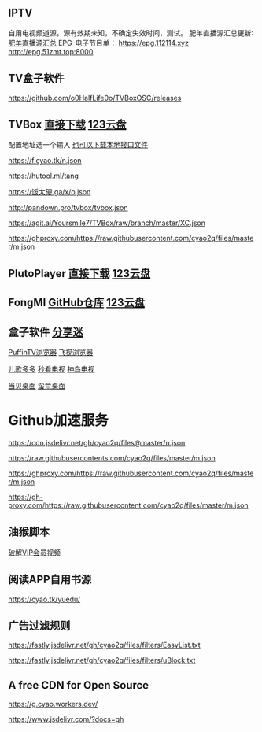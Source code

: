 ## IPTV

自用电视频道源，源有效期未知，不确定失效时间，测试。
肥羊直播源汇总更新∶[肥羊直播源汇总](https://youshandefeiyang.github.io)
EPG-电子节目单：
<https://epg.112114.xyz>
<http://epg.51zmt.top:8000>


## TV盒子软件

<https://github.com/o0HalfLife0o/TVBoxOSC/releases>

## TVBox [直接下载](http://g.cyao.ml/app/tvbox.apk) [123云盘](https://www.123pan.com/s/RLY9-sS3pH)

配置地址选一个输入 [也可以下载本地接口文件](https://g.cyao.ml/tvboxlc.zip)

<https://f.cyao.tk/n.json>

<https://hutool.ml/tang>

<https://饭太硬.ga/x/o.json>

<http://pandown.pro/tvbox/tvbox.json>

<https://agit.ai/Yoursmile7/TVBox/raw/branch/master/XC.json>

<https://ghproxy.com/https://raw.githubusercontent.com/cyao2q/files/master/m.json>

## PlutoPlayer [直接下载](http://g.cyao.ml/app/pluto.apk) [123云盘](https://www.123pan.com/s/RLY9-YZ3pH)

## FongMI [GitHub仓库](https://github.com/FongMi/TV) [123云盘](https://www.123pan.com/s/RLY9-F4hpH)

## 盒子软件 [分享迷](https://www.fenxm.com/tv)

[PuffinTV浏览器](https://cyao.lanzouy.com/iUuuH08lt6kf) [飞视浏览器](https://cyao.lanzouy.com/irdJv08lt7bc)

[儿歌多多](https://www.fenxm.com/613.html) [秒看电视](https://www.fenxm.com/862.html) [神鸟电视](https://www.fenxm.com/908.html)

[当贝桌面](https://www.fenxm.com/626.html) [蛮荒桌面](https://www.fenxm.com/877.html)

# Github加速服务

<https://cdn.jsdelivr.net/gh/cyao2q/files@master/n.json>

<https://raw.githubusercontents.com/cyao2q/files/master/m.json>

<https://ghproxy.com/https://raw.githubusercontent.com/cyao2q/files/master/m.json>

<https://gh-proxy.com/https://raw.githubusercontent.com/cyao2q/files/master/m.json>

## 油猴脚本

[破解VIP会员视频](https://f.cyao.tk/script/crackvideo.user.js)

## 阅读APP自用书源

<https://cyao.tk/yuedu/>

## 广告过滤规则

<https://fastly.jsdelivr.net/gh/cyao2q/files/filters/EasyList.txt>

<https://fastly.jsdelivr.net/gh/cyao2q/files/filters/uBlock.txt>

## A free CDN for Open Source

<https://g.cyao.workers.dev/>

<https://www.jsdelivr.com/?docs=gh>
